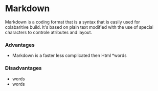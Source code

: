 # Markdown

Markdown is a coding format that is a syntax that is easily used for colabaritive build. It's based on plain text modified with the use of special characters to controle atributes and layout.  

###  Advantages
  * Markdown is a faster less complicated then Html
  *words




###  Disadvantages
  * words
  * words
